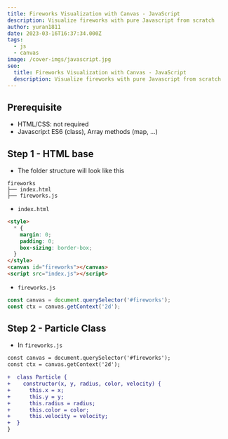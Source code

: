 ```yaml
---
title: Fireworks Visualization with Canvas - JavaScript
description: Visualize fireworks with pure Javascript from scratch
author: yuran1811
date: 2023-03-16T16:37:34.000Z
tags:
  - js
  - canvas
image: /cover-imgs/javascript.jpg
seo:
  title: Fireworks Visualization with Canvas - JavaScript
  description: Visualize fireworks with pure Javascript from scratch
---
```


## Prerequisite

- HTML/CSS: not required
- Javascrip\:t ES6 (class), Array methods (map, ...)

## Step 1 - HTML base

- The folder structure will look like this

```text
fireworks
├── index.html
├── fireworks.js
```

- `index.html`

```html
<style>
  * {
    margin: 0;
    padding: 0;
    box-sizing: border-box;
  }
</style>
<canvas id="fireworks"></canvas>
<script src="index.js"></script>
```

- `fireworks.js`

```js
const canvas = document.querySelector('#fireworks');
const ctx = canvas.getContext('2d');
```

## Step 2 - Particle Class

- In `fireworks.js`

```diff
const canvas = document.querySelector('#fireworks');
const ctx = canvas.getContext('2d');

+  class Particle {
+    constructor(x, y, radius, color, velocity) {
+      this.x = x;
+      this.y = y;
+      this.radius = radius;
+      this.color = color;
+      this.velocity = velocity;
+  }
}
```
